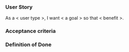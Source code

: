 ### User Story
As a < user type >, I want < a goal > so that < benefit >.

### Acceptance criteria


### Definition of Done
